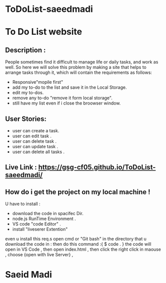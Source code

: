 # ToDoList-saeedmadi
# To Do List website

## Description :
People sometimes find it difficult to manage life or daily tasks, and work as well.
So here we will solve this problem by making a site that helps to arrange tasks through it, which will contain the requirements as follows:
- Responsive"mopile first"
- add my to-do to the list and save it in the Local Storage.
- edit my to-dos.
- remove any to-do "remove it form local storage". 
- still have my list even if i close the broowser window.

## User Stories:
  - user can create a task.
  - user can edit task .
  - user can delete task .
  - user can update task .
  - user can delete all tasks .	

## Live Link : https://gsg-cf05.github.io/ToDoList-saeedmadi/

## How do i get the project on my local machine !
  U have to install :
  - download the code in spacifec Dir.
  - node.js RunTime Environment .
  - VS code "code Editor" .
  - install "liveserer Extention"
  
even u install this req.s open cmd or "Git bash" in the directory that u download the code in :
then do this command  :{  $ code .  }
the code will open in VS Code , then open index.html , 
then click the right click in maouse , 
choose {open with live Server} ,

# Saeid Madi
